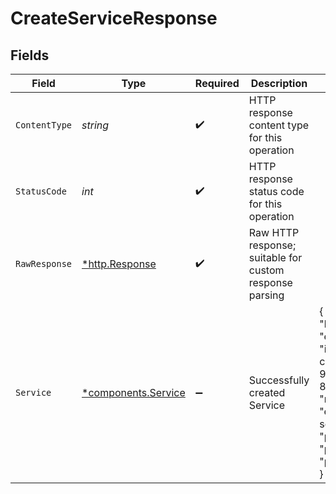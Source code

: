 # CreateServiceResponse


## Fields

| Field                                                                                                                                                | Type                                                                                                                                                 | Required                                                                                                                                             | Description                                                                                                                                          | Example                                                                                                                                              |
| ---------------------------------------------------------------------------------------------------------------------------------------------------- | ---------------------------------------------------------------------------------------------------------------------------------------------------- | ---------------------------------------------------------------------------------------------------------------------------------------------------- | ---------------------------------------------------------------------------------------------------------------------------------------------------- | ---------------------------------------------------------------------------------------------------------------------------------------------------- |
| `ContentType`                                                                                                                                        | *string*                                                                                                                                             | :heavy_check_mark:                                                                                                                                   | HTTP response content type for this operation                                                                                                        |                                                                                                                                                      |
| `StatusCode`                                                                                                                                         | *int*                                                                                                                                                | :heavy_check_mark:                                                                                                                                   | HTTP response status code for this operation                                                                                                         |                                                                                                                                                      |
| `RawResponse`                                                                                                                                        | [*http.Response](https://pkg.go.dev/net/http#Response)                                                                                               | :heavy_check_mark:                                                                                                                                   | Raw HTTP response; suitable for custom response parsing                                                                                              |                                                                                                                                                      |
| `Service`                                                                                                                                            | [*components.Service](../../models/components/service.md)                                                                                            | :heavy_minus_sign:                                                                                                                                   | Successfully created Service                                                                                                                         | {<br/>"host": "example.internal",<br/>"id": "49fd316e-c457-481c-9fc7-8079153e4f3c",<br/>"name": "example-service",<br/>"path": "/",<br/>"port": 80,<br/>"protocol": "http"<br/>} |
